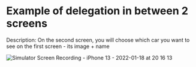 # Example of delegation in between 2 screens
Description:
On the second screen, you will choose which car you want to see on the first screen - its image + name

![Simulator Screen Recording - iPhone 13 - 2022-01-18 at 20 16 13](https://user-images.githubusercontent.com/26767119/150004708-e1d39ea9-2390-4551-b88c-a3697ca2065f.gif)
